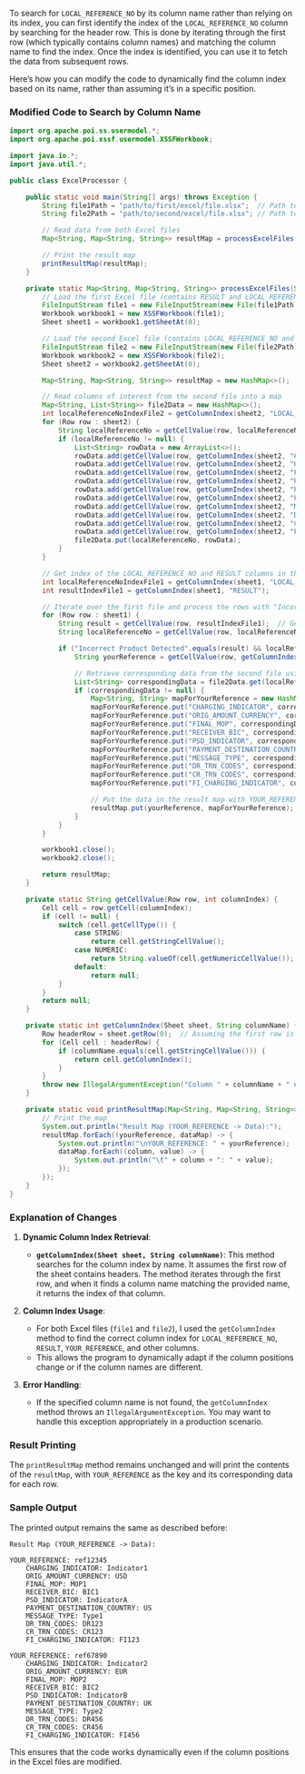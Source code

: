 To search for `LOCAL_REFERENCE_NO` by its column name rather than relying on its index, you can first identify the index of the `LOCAL_REFERENCE_NO` column by searching for the header row. This is done by iterating through the first row (which typically contains column names) and matching the column name to find the index. Once the index is identified, you can use it to fetch the data from subsequent rows.

Here’s how you can modify the code to dynamically find the column index based on its name, rather than assuming it’s in a specific position.

### Modified Code to Search by Column Name

```java
import org.apache.poi.ss.usermodel.*;
import org.apache.poi.xssf.usermodel.XSSFWorkbook;

import java.io.*;
import java.util.*;

public class ExcelProcessor {

    public static void main(String[] args) throws Exception {
        String file1Path = "path/to/first/excel/file.xlsx";  // Path to the first Excel file
        String file2Path = "path/to/second/excel/file.xlsx"; // Path to the second Excel file

        // Read data from both Excel files
        Map<String, Map<String, String>> resultMap = processExcelFiles(file1Path, file2Path);

        // Print the result map
        printResultMap(resultMap);
    }

    private static Map<String, Map<String, String>> processExcelFiles(String file1Path, String file2Path) throws Exception {
        // Load the first Excel file (contains RESULT and LOCAL_REFERENCE_NO columns)
        FileInputStream file1 = new FileInputStream(new File(file1Path));
        Workbook workbook1 = new XSSFWorkbook(file1);
        Sheet sheet1 = workbook1.getSheetAt(0);

        // Load the second Excel file (contains LOCAL_REFERENCE_NO and required data columns)
        FileInputStream file2 = new FileInputStream(new File(file2Path));
        Workbook workbook2 = new XSSFWorkbook(file2);
        Sheet sheet2 = workbook2.getSheetAt(0);

        Map<String, Map<String, String>> resultMap = new HashMap<>();

        // Read columns of interest from the second file into a map
        Map<String, List<String>> file2Data = new HashMap<>();
        int localReferenceNoIndexFile2 = getColumnIndex(sheet2, "LOCAL_REFERENCE_NO");  // Find index of LOCAL_REFERENCE_NO
        for (Row row : sheet2) {
            String localReferenceNo = getCellValue(row, localReferenceNoIndexFile2);  // Get value using dynamic index
            if (localReferenceNo != null) {
                List<String> rowData = new ArrayList<>();
                rowData.add(getCellValue(row, getColumnIndex(sheet2, "CHARGING_INDICATOR")));
                rowData.add(getCellValue(row, getColumnIndex(sheet2, "ORIG_AMOUNT_CURRENCY")));
                rowData.add(getCellValue(row, getColumnIndex(sheet2, "FINAL_MOP")));
                rowData.add(getCellValue(row, getColumnIndex(sheet2, "RECEIVER_BIC")));
                rowData.add(getCellValue(row, getColumnIndex(sheet2, "PSD_INDICATOR")));
                rowData.add(getCellValue(row, getColumnIndex(sheet2, "PAYMENT_DESTINATION_COUNTRY")));
                rowData.add(getCellValue(row, getColumnIndex(sheet2, "MESSAGE_TYPE")));
                rowData.add(getCellValue(row, getColumnIndex(sheet2, "DR_TRN_CODES")));
                rowData.add(getCellValue(row, getColumnIndex(sheet2, "CR_TRN_CODES")));
                rowData.add(getCellValue(row, getColumnIndex(sheet2, "FI_CHARGING_INDICATOR")));
                file2Data.put(localReferenceNo, rowData);
            }
        }

        // Get index of the LOCAL_REFERENCE_NO and RESULT columns in the first file
        int localReferenceNoIndexFile1 = getColumnIndex(sheet1, "LOCAL_REFERENCE_NO");
        int resultIndexFile1 = getColumnIndex(sheet1, "RESULT");

        // Iterate over the first file and process the rows with "Incorrect Product Detected" in RESULT column
        for (Row row : sheet1) {
            String result = getCellValue(row, resultIndexFile1);  // Get value using dynamic index
            String localReferenceNo = getCellValue(row, localReferenceNoIndexFile1);  // Get value using dynamic index

            if ("Incorrect Product Detected".equals(result) && localReferenceNo != null) {
                String yourReference = getCellValue(row, getColumnIndex(sheet1, "YOUR_REFERENCE")); // Find YOUR_REFERENCE column

                // Retrieve corresponding data from the second file using LOCAL_REFERENCE_NO
                List<String> correspondingData = file2Data.get(localReferenceNo);
                if (correspondingData != null) {
                    Map<String, String> mapForYourReference = new HashMap<>();
                    mapForYourReference.put("CHARGING_INDICATOR", correspondingData.get(0));
                    mapForYourReference.put("ORIG_AMOUNT_CURRENCY", correspondingData.get(1));
                    mapForYourReference.put("FINAL_MOP", correspondingData.get(2));
                    mapForYourReference.put("RECEIVER_BIC", correspondingData.get(3));
                    mapForYourReference.put("PSD_INDICATOR", correspondingData.get(4));
                    mapForYourReference.put("PAYMENT_DESTINATION_COUNTRY", correspondingData.get(5));
                    mapForYourReference.put("MESSAGE_TYPE", correspondingData.get(6));
                    mapForYourReference.put("DR_TRN_CODES", correspondingData.get(7));
                    mapForYourReference.put("CR_TRN_CODES", correspondingData.get(8));
                    mapForYourReference.put("FI_CHARGING_INDICATOR", correspondingData.get(9));

                    // Put the data in the result map with YOUR_REFERENCE as the key
                    resultMap.put(yourReference, mapForYourReference);
                }
            }
        }

        workbook1.close();
        workbook2.close();

        return resultMap;
    }

    private static String getCellValue(Row row, int columnIndex) {
        Cell cell = row.getCell(columnIndex);
        if (cell != null) {
            switch (cell.getCellType()) {
                case STRING:
                    return cell.getStringCellValue();
                case NUMERIC:
                    return String.valueOf(cell.getNumericCellValue());
                default:
                    return null;
            }
        }
        return null;
    }

    private static int getColumnIndex(Sheet sheet, String columnName) {
        Row headerRow = sheet.getRow(0);  // Assuming the first row is the header row
        for (Cell cell : headerRow) {
            if (columnName.equals(cell.getStringCellValue())) {
                return cell.getColumnIndex();
            }
        }
        throw new IllegalArgumentException("Column " + columnName + " not found.");
    }

    private static void printResultMap(Map<String, Map<String, String>> resultMap) {
        // Print the map
        System.out.println("Result Map (YOUR_REFERENCE -> Data):");
        resultMap.forEach((yourReference, dataMap) -> {
            System.out.println("\nYOUR_REFERENCE: " + yourReference);
            dataMap.forEach((column, value) -> {
                System.out.println("\t" + column + ": " + value);
            });
        });
    }
}
```

### Explanation of Changes

1. **Dynamic Column Index Retrieval**:
   - **`getColumnIndex(Sheet sheet, String columnName)`**: This method searches for the column index by name. It assumes the first row of the sheet contains headers. The method iterates through the first row, and when it finds a column name matching the provided name, it returns the index of that column.
   
2. **Column Index Usage**:
   - For both Excel files (`file1` and `file2`), I used the `getColumnIndex` method to find the correct column index for `LOCAL_REFERENCE_NO`, `RESULT`, `YOUR_REFERENCE`, and other columns.
   - This allows the program to dynamically adapt if the column positions change or if the column names are different.

3. **Error Handling**:
   - If the specified column name is not found, the `getColumnIndex` method throws an `IllegalArgumentException`. You may want to handle this exception appropriately in a production scenario.

### Result Printing

The `printResultMap` method remains unchanged and will print the contents of the `resultMap`, with `YOUR_REFERENCE` as the key and its corresponding data for each row.

### Sample Output

The printed output remains the same as described before:

```
Result Map (YOUR_REFERENCE -> Data):

YOUR_REFERENCE: ref12345
    CHARGING_INDICATOR: Indicator1
    ORIG_AMOUNT_CURRENCY: USD
    FINAL_MOP: MOP1
    RECEIVER_BIC: BIC1
    PSD_INDICATOR: IndicatorA
    PAYMENT_DESTINATION_COUNTRY: US
    MESSAGE_TYPE: Type1
    DR_TRN_CODES: DR123
    CR_TRN_CODES: CR123
    FI_CHARGING_INDICATOR: FI123

YOUR_REFERENCE: ref67890
    CHARGING_INDICATOR: Indicator2
    ORIG_AMOUNT_CURRENCY: EUR
    FINAL_MOP: MOP2
    RECEIVER_BIC: BIC2
    PSD_INDICATOR: IndicatorB
    PAYMENT_DESTINATION_COUNTRY: UK
    MESSAGE_TYPE: Type2
    DR_TRN_CODES: DR456
    CR_TRN_CODES: CR456
    FI_CHARGING_INDICATOR: FI456
```

This ensures that the code works dynamically even if the column positions in the Excel files are modified.
